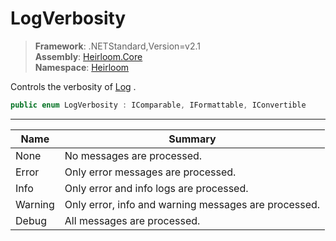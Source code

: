 # LogVerbosity

> **Framework**: .NETStandard,Version=v2.1  
> **Assembly**: [Heirloom.Core][0]  
> **Namespace**: [Heirloom][0]  

Controls the verbosity of [Log][1] .

```cs
public enum LogVerbosity : IComparable, IFormattable, IConvertible
```

--------------------------------------------------------------------------------

| Name    | Summary                                              |
|---------|------------------------------------------------------|
| None    | No messages are processed.                           |
| Error   | Only error messages are processed.                   |
| Info    | Only error and info logs are processed.              |
| Warning | Only error, info and warning messages are processed. |
| Debug   | All messages are processed.                          |

[0]: ..\Heirloom.Core.md
[1]: Heirloom.Log.md
